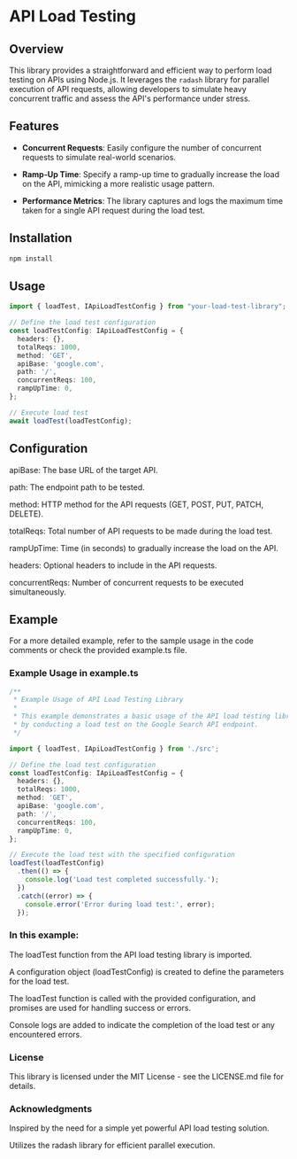 # API Load Testing

## Overview

This library provides a straightforward and efficient way to perform load testing on APIs using Node.js. It leverages the `radash` library for parallel execution of API requests, allowing developers to simulate heavy concurrent traffic and assess the API's performance under stress.

## Features

- **Concurrent Requests**: Easily configure the number of concurrent requests to simulate real-world scenarios.
  
- **Ramp-Up Time**: Specify a ramp-up time to gradually increase the load on the API, mimicking a more realistic usage pattern.

- **Performance Metrics**: The library captures and logs the maximum time taken for a single API request during the load test.

## Installation

```bash
npm install
```

## Usage
```ts
import { loadTest, IApiLoadTestConfig } from "your-load-test-library";

// Define the load test configuration
const loadTestConfig: IApiLoadTestConfig = {
  headers: {},
  totalReqs: 1000,
  method: 'GET',
  apiBase: 'google.com',
  path: '/',
  concurrentReqs: 100,
  rampUpTime: 0,
};

// Execute load test
await loadTest(loadTestConfig);
```

## Configuration
apiBase: The base URL of the target API.

path: The endpoint path to be tested.

method: HTTP method for the API requests (GET, POST, PUT, PATCH, DELETE).

totalReqs: Total number of API requests to be made during the load test.

rampUpTime: Time (in seconds) to gradually increase the load on the API.

headers: Optional headers to include in the API requests.

concurrentReqs: Number of concurrent requests to be executed simultaneously.

## Example
For a more detailed example, refer to the sample usage in the code comments or check the provided example.ts file.

### Example Usage in example.ts
```ts
/**
 * Example Usage of API Load Testing Library
 * 
 * This example demonstrates a basic usage of the API load testing library
 * by conducting a load test on the Google Search API endpoint.
 */

import { loadTest, IApiLoadTestConfig } from './src';

// Define the load test configuration
const loadTestConfig: IApiLoadTestConfig = {
  headers: {},
  totalReqs: 1000,
  method: 'GET',
  apiBase: 'google.com',
  path: '/',
  concurrentReqs: 100,
  rampUpTime: 0,
};

// Execute the load test with the specified configuration
loadTest(loadTestConfig)
  .then(() => {
    console.log('Load test completed successfully.');
  })
  .catch((error) => {
    console.error('Error during load test:', error);
  });

```
### In this example:

The loadTest function from the API load testing library is imported.

A configuration object (loadTestConfig) is created to define the parameters for the load test.

The loadTest function is called with the provided configuration, and promises are used for handling success or errors.

Console logs are added to indicate the completion of the load test or any encountered errors.

### License
This library is licensed under the MIT License - see the LICENSE.md file for details.

### Acknowledgments
Inspired by the need for a simple yet powerful API load testing solution.

Utilizes the radash library for efficient parallel execution.
